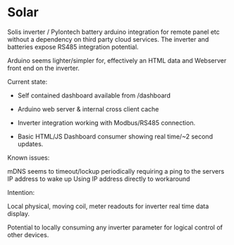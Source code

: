 # Solar
Solis inverter / Pylontech battery arduino integration for remote panel etc without a dependency on third party cloud services.
The inverter and batteries expose RS485 integration potential.

Arduino seems lighter/simpler for, effectively an HTML data and Webserver front end on the inverter.

Current state:

 - Self contained dashboard available from <ip>/dashboard
 
 - Arduino web server & internal cross client cache
 - Inverter integration working with Modbus/RS485 connection.
 - Basic HTML/JS Dashboard consumer showing real time/~2 second updates.

Known issues:

mDNS seems to timeout/lockup periodically requiring a ping to the servers IP address to wake up
Using IP address directly to workaround

Intention:

Local physical, moving coil, meter readouts for inverter real time data display.

Potential to locally consuming any inverter parameter for logical control of other devices.

